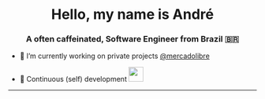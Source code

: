 <h1 align="center">Hello, my name is André</h1>

<h3 align="center">A often caffeinated, Software Engineer from Brazil 🇧🇷</h3>

- 🔭 I’m currently working on private projects [@mercadolibre](https://github.com/mercadolibre)

- 🌱 Continuous (self) development <img src="https://media.giphy.com/media/WUlplcMpOCEmTGBtBW/giphy.gif" width="30">

<hr>
